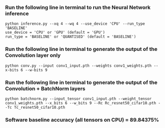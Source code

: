 ### Run the following line in terminal to run the Neural Network inference
`python inference.py --xq 4 --wq 4 --use_device 'CPU' --run_type 'BASELINE'`  
`use_device = 'CPU' or 'GPU' (default = 'GPU')`  
`run_type = 'BASELINE' or 'QUANTISED' (default = 'BASELINE')` 

### Run the following line in terminal to generate the output of the Convolution layer only
`python conv.py --input conv1_input.pth --weights conv1_weights.pth --x-bits 6 --w-bits 9`

### Run the following line in terminal to generate the output of the Convolution + BatchNorm layers
`python batchnorm.py --input_tensor conv1_input.pth --weight_tensor conv1_weights.pth --x_bits 6 --w_bits 9 --Rc Rc_resnet50_cifar10.pth --Tc Tc_resnet50_cifar10.pth`

### Software baseline accuracy (all tensors on CPU) = 89.84375%
